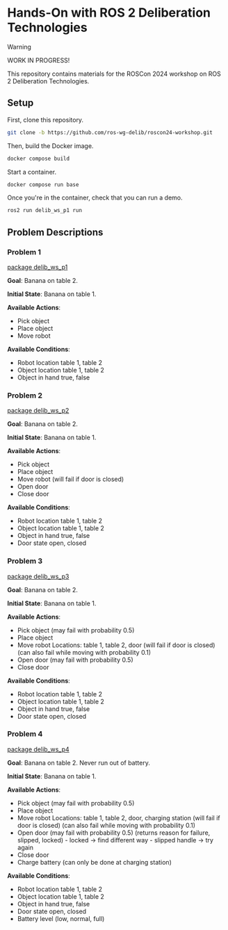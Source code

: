 # Hands-On with ROS 2 Deliberation Technologies

> [!WARNING]  
> WORK IN PROGRESS!

This repository contains materials for the ROSCon 2024 workshop on ROS 2
Deliberation Technologies.

## Setup

First, clone this repository.

```bash
git clone -b https://github.com/ros-wg-delib/roscon24-workshop.git
```

Then, build the Docker image.

```bash
docker compose build
```

Start a container.

```bash
docker compose run base
```

Once you're in the container, check that you can run a demo.

```bash
ros2 run delib_ws_p1 run
```

## Problem Descriptions

### Problem 1

[package delib_ws_p1](delib_ws_p1)

__Goal__:
Banana on table 2.

__Initial State__:
Banana on table 1.

__Available Actions__:

- Pick object
- Place object
- Move robot

__Available Conditions__:

- Robot location
    table 1, table 2
- Object location
    table 1, table 2
- Object in hand
    true, false

### Problem 2

[package delib_ws_p2](delib_ws_p2)

__Goal__:
Banana on table 2.

__Initial State__:
Banana on table 1.

__Available Actions__:

- Pick object
- Place object
- Move robot
    (will fail if door is closed)
- Open door
- Close door

__Available Conditions__:

- Robot location
    table 1, table 2
- Object location
    table 1, table 2
- Object in hand
    true, false
- Door state
    open, closed

### Problem 3

[package delib_ws_p3](delib_ws_p3)

__Goal__:
Banana on table 2.

__Initial State__:
Banana on table 1.

__Available Actions__:

- Pick object
    (may fail with probability 0.5)
- Place object
- Move robot
    Locations: table 1, table 2, door
    (will fail if door is closed)
    (can also fail while moving with probability 0.1)
- Open door
    (may fail with probability 0.5)
- Close door

__Available Conditions__:

- Robot location
    table 1, table 2
- Object location
    table 1, table 2
- Object in hand
    true, false
- Door state
    open, closed

### Problem 4

[package delib_ws_p4](delib_ws_p4)

__Goal__:
Banana on table 2.
Never run out of battery.

__Initial State__:
Banana on table 1.

__Available Actions__:

- Pick object
    (may fail with probability 0.5)
- Place object
- Move robot
    Locations: table 1, table 2, door, charging station
    (will fail if door is closed)
    (can also fail while moving with probability 0.1)
- Open door
    (may fail with probability 0.5)
    (returns reason for failure, slipped, locked)
        - locked -> find different way
        - slipped handle -> try again
- Close door
- Charge battery
    (can only be done at charging station)

__Available Conditions__:

- Robot location
    table 1, table 2
- Object location
    table 1, table 2
- Object in hand
    true, false
- Door state
    open, closed
- Battery level
    (low, normal, full)
